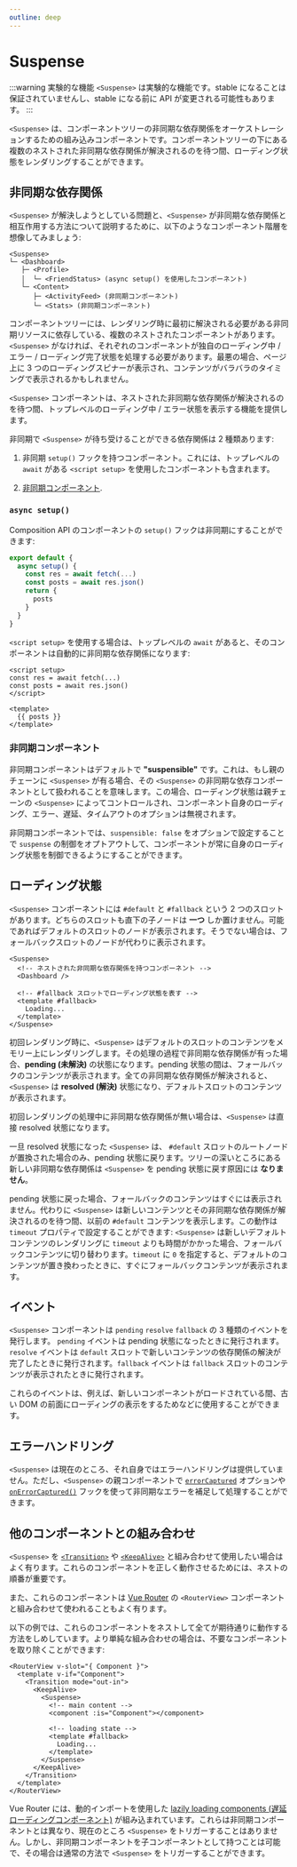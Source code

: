 ```yaml
---
outline: deep
---
```


# Suspense

:::warning 実験的な機能
`<Suspense>` は実験的な機能です。stable になることは保証されていませんし、stable になる前に API が変更される可能性もあります。
:::

`<Suspense>` は、コンポーネントツリーの非同期な依存関係をオーケストレーションするための組み込みコンポーネントです。コンポーネントツリーの下にある複数のネストされた非同期な依存関係が解決されるのを待つ間、ローディング状態をレンダリングすることができます。

## 非同期な依存関係

`<Suspense>` が解決しようとしている問題と、`<Suspense>` が非同期な依存関係と相互作用する方法について説明するために、以下のようなコンポーネント階層を想像してみましょう:

```
<Suspense>
└─ <Dashboard>
   ├─ <Profile>
   │  └─ <FriendStatus> (async setup() を使用したコンポーネント)
   └─ <Content>
      ├─ <ActivityFeed> (非同期コンポーネント)
      └─ <Stats> (非同期コンポーネント)
```

コンポーネントツリーには、レンダリング時に最初に解決される必要がある非同期リソースに依存している、複数のネストされたコンポーネントがあります。`<Suspense>` がなければ、それぞれのコンポーネントが独自のローディング中 / エラー / ローディング完了状態を処理する必要があります。最悪の場合、ページ上に 3 つのローディングスピナーが表示され、コンテンツがバラバラのタイミングで表示されるかもしれません。

`<Suspense>` コンポーネントは、ネストされた非同期な依存関係が解決されるのを待つ間、トップレベルのローディング中 / エラー状態を表示する機能を提供します。

非同期で `<Suspense>` が待ち受けることができる依存関係は 2 種類あります:

1. 非同期 `setup()` フックを持つコンポーネント。これには、トップレベルの `await` がある `<script setup>` を使用したコンポーネントも含まれます。

2. [非同期コンポーネント](/guide/components/async.html).

### `async setup()`

Composition API のコンポーネントの `setup()` フックは非同期にすることができます:

```js
export default {
  async setup() {
    const res = await fetch(...)
    const posts = await res.json()
    return {
      posts
    }
  }
}
```

`<script setup>` を使用する場合は、トップレベルの `await` があると、そのコンポーネントは自動的に非同期な依存関係になります:

```vue
<script setup>
const res = await fetch(...)
const posts = await res.json()
</script>

<template>
  {{ posts }}
</template>
```

### 非同期コンポーネント

非同期コンポーネントはデフォルトで **"suspensible"** です。これは、もし親のチェーンに `<Suspense>` が有る場合、その `<Suspense>` の非同期な依存コンポーネントとして扱われることを意味します。この場合、ローディング状態は親チェーンの `<Suspense>` によってコントロールされ、コンポーネント自身のローディング、エラー、遅延、タイムアウトのオプションは無視されます。

非同期コンポーネントでは、`suspensible: false` をオプションで設定することで `suspense` の制御をオプトアウトして、コンポーネントが常に自身のローディング状態を制御できるようにすることができます。

## ローディング状態

`<Suspense>` コンポーネントには `#default` と `#fallback` という 2 つのスロットがあります。どちらのスロットも直下の子ノードは **一つ** しか置けません。可能であればデフォルトのスロットのノードが表示されます。そうでない場合は、フォールバックスロットのノードが代わりに表示されます。

```vue-html
<Suspense>
  <!-- ネストされた非同期な依存関係を持つコンポーネント -->
  <Dashboard />

  <!-- #fallback スロットでローディング状態を表す -->
  <template #fallback>
    Loading...
  </template>
</Suspense>
```

初回レンダリング時に、`<Suspense>` はデフォルトのスロットのコンテンツをメモリー上にレンダリングします。その処理の過程で非同期な依存関係が有った場合、**pending (未解決)** の状態になります。pending 状態の間は、フォールバックのコンテンツが表示されます。全ての非同期な依存関係が解決されると、`<Suspense>` は **resolved (解決)** 状態になり、デフォルトスロットのコンテンツが表示されます。

初回レンダリングの処理中に非同期な依存関係が無い場合は、`<Suspense>` は直接 resolved 状態になります。

一旦 resolved 状態になった `<Suspense>` は、 `#default` スロットのルートノードが置換された場合のみ、pending 状態に戻ります。ツリーの深いところにある新しい非同期な依存関係は `<Suspense>` を pending 状態に戻す原因には **なりません**。

pending 状態に戻った場合、フォールバックのコンテンツはすぐには表示されません。代わりに `<Suspense>` は新しいコンテンツとその非同期な依存関係が解決されるのを待つ間、以前の `#default` コンテンツを表示します。この動作は `timeout` プロパティで設定することができます: `<Suspense>` は新しいデフォルトコンテンツのレンダリングに `timeout` よりも時間がかかった場合、フォールバックコンテンツに切り替わります。`timeout` に `0` を指定すると、デフォルトのコンテンツが置き換わったときに、すぐにフォールバックコンテンツが表示されます。

## イベント

`<Suspense>` コンポーネントは `pending` `resolve` `fallback` の 3 種類のイベントを発行します。 `pending` イベントは pending 状態になったときに発行されます。`resolve` イベントは `default` スロットで新しいコンテンツの依存関係の解決が完了したときに発行されます。`fallback` イベントは `fallback` スロットのコンテンツが表示されたときに発行されます。

これらのイベントは、例えば、新しいコンポーネントがロードされている間、古い DOM の前面にローディングの表示をするためなどに使用することができます。

## エラーハンドリング

`<Suspense>` は現在のところ、それ自身ではエラーハンドリングは提供していません。ただし、`<Suspense>` の親コンポーネントで [`errorCaptured`](/api/options-lifecycle.html#errorcaptured) オプションや [`onErrorCaptured()`](/api/composition-api-lifecycle.html#onerrorcaptured) フックを使って非同期なエラーを補足して処理することができます。

## 他のコンポーネントとの組み合わせ

`<Suspense>` を [`<Transition>`](./transition) や [`<KeepAlive>`](./keep-alive) と組み合わせて使用したい場合はよく有ります。これらのコンポーネントを正しく動作させるためには、ネストの順番が重要です。

また、これらのコンポーネントは [Vue Router](https://router.vuejs.org/) の `<RouterView>` コンポーネントと組み合わせて使われることもよく有ります。

以下の例では、これらのコンポーネントをネストして全てが期待通りに動作する方法をしめしています。より単純な組み合わせの場合は、不要なコンポーネントを取り除くことができます:

```vue-html
<RouterView v-slot="{ Component }">
  <template v-if="Component">
    <Transition mode="out-in">
      <KeepAlive>
        <Suspense>
          <!-- main content -->
          <component :is="Component"></component>

          <!-- loading state -->
          <template #fallback>
            Loading...
          </template>
        </Suspense>
      </KeepAlive>
    </Transition>
  </template>
</RouterView>
```

Vue Router には、動的インポートを使用した [lazily loading components (遅延ローディングコンポーネント)](https://router.vuejs.org/guide/advanced/lazy-loading.html) が組み込まれています。これらは非同期コンポーネントとは異なり、現在のところ `<Suspense>` をトリガーすることはありません。しかし、非同期コンポーネントを子コンポーネントとして持つことは可能で、その場合は通常の方法で `<Suspense>` をトリガーすることができます。
